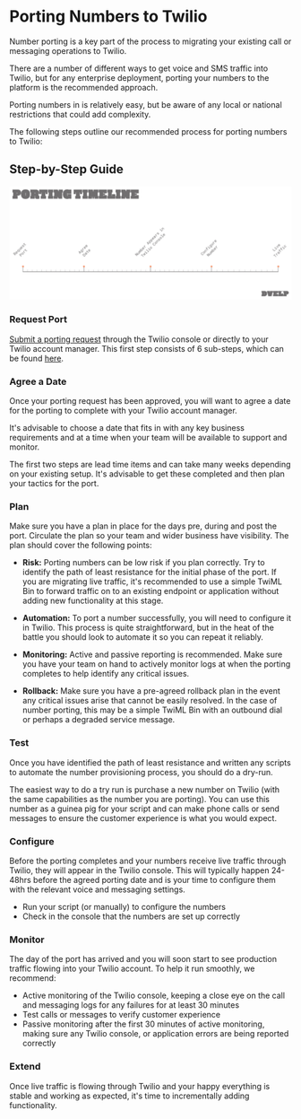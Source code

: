 # Porting Numbers to Twilio

Number porting is a key part of the process to migrating your existing call or
messaging operations to Twilio.

There are a number of different ways to get voice and SMS traffic into Twilio,
but for any enterprise deployment, porting your numbers to the platform is the recommended approach.

Porting numbers in is relatively easy, but be aware of any local or national
restrictions that could add complexity.

The following steps outline our recommended process for porting numbers to
Twilio:

## Step-by-Step Guide

![Twilio Number Porting Timeline](twilio-number-porting-timeline.png)

### Request Port
[Submit a porting request](https://www.twilio.com/user/account/phone-numbers/porting-requests) through the Twilio console or directly to your Twilio account manager. This first step consists of 6 sub-steps, which can be found [here](https://support.twilio.com/hc/en-us/articles/223179348-Porting-a-Phone-Number-to-Twilio).

### Agree a Date
Once your porting request has been approved, you will want to agree a date for the porting to complete with your Twilio account manager.

It's advisable to choose a date that fits in with any key business requirements
and at a time when your team will be available to support and monitor.

The first two steps are lead time items and can take many weeks depending on
your existing setup. It's advisable to get these completed and then plan your
tactics for the port.

### Plan
Make sure you have a plan in place for the days pre, during and post the port.
Circulate the plan so your team and wider business have visibility. The plan
should cover the following points:

- **Risk:** Porting numbers can be low risk if you plan correctly. Try to identify
  the path of least resistance for the initial phase of the port. If you are
  migrating live traffic, it's recommended to use a simple TwiML Bin to forward
  traffic on to an existing endpoint or application without adding new
  functionality at this stage.

- **Automation:** To port a number successfully, you will need to configure it in
  Twilio. This process is quite straightforward, but in the heat of the battle
  you should look to automate it so you can repeat it reliably.

- **Monitoring:** Active and passive reporting is recommended. Make sure you have
  your team on hand to actively monitor logs at when the porting completes to
  help identify any critical issues.

- **Rollback:** Make sure you have a pre-agreed rollback plan in the event any
  critical issues arise that cannot be easily resolved. In the case of number
  porting, this may be a simple TwiML Bin with an outbound dial or perhaps a
  degraded service message.

### Test
Once you have identified the path of least resistance and written any
scripts to automate the number provisioning process, you should do a dry-run.

The easiest way to do a try run is purchase a new number on Twilio (with the
same capabilities as the number you are porting). You can use this number as a
guinea pig for your script and can make phone calls or send messages to ensure
the customer experience is what you would expect.

### Configure
Before the porting completes and your numbers receive live traffic through Twilio, they will appear in the Twilio console. This will typically happen 24-48hrs
before the agreed porting date and is your time to configure them with the
relevant voice and messaging settings.

- Run your script (or manually) to configure the numbers
- Check in the console that the numbers are set up correctly

### Monitor
The day of the port has arrived and you will soon start to see production
traffic flowing into your Twilio account. To help it run smoothly, we recommend:

- Active monitoring of the Twilio console, keeping a close eye on the call and
  messaging logs for any failures for at least 30 minutes
- Test calls or messages to verify customer experience
- Passive monitoring after the first 30 minutes of active monitoring, making
  sure any Twilio console, or application errors are being reported correctly

### Extend
Once live traffic is flowing through Twilio and your happy everything is stable and working as expected, it's time to incrementally adding functionality.

